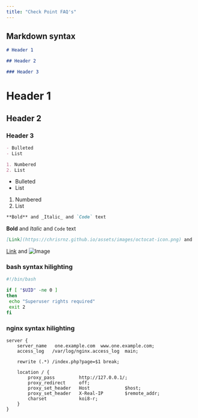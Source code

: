 ```yaml
---
title: "Check Point FAQ's"
---
```


## Markdown syntax

```markdown
# Header 1

## Header 2

### Header 3
```

# Header 1

## Header 2

### Header 3

```markdown
- Bulleted
- List

1. Numbered
2. List
```

- Bulleted
- List

1. Numbered
2. List

```markdown
**Bold** and _Italic_ and `Code` text
```

**Bold** and _Italic_ and `Code` text

```markdown
[Link](https://chrisrnz.github.io/assets/images/octocat-icon.png) and ![Image](https://chrisrnz.github.io/assets/images/octocat-icon.png)
```

[Link](https://chrisrnz.github.io/assets/images/octocat-icon.png) and ![Image](https://chrisrnz.github.io/assets/images/octocat-icon.png)

### bash syntax hilighting

```bash
#!/bin/bash

if [ "$UID" -ne 0 ]
then
 echo "Superuser rights required"
 exit 2
fi
```

### nginx syntax hilighting

```nginx
server {
    server_name   one.example.com  www.one.example.com;
    access_log   /var/log/nginx.access_log  main;

    rewrite (.*) /index.php?page=$1 break;

    location / {
        proxy_pass         http://127.0.0.1/;
        proxy_redirect     off;
        proxy_set_header   Host             $host;
        proxy_set_header   X-Real-IP        $remote_addr;
        charset            koi8-r;
    }
}
```
